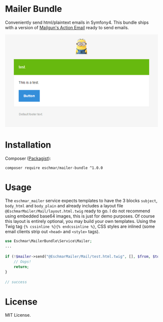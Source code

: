 # Mailer Bundle
Conveniently send html/plaintext emails in Symfony4. This bundle ships with a version of [Mailgun's Action Email](https://github.com/mailgun/transactional-email-templates) ready to send emails.

![test.html.twig](https://raw.githubusercontent.com/eschmar/mailer-bundle/master/test.html.twig.jpg)

# Installation
Composer (<a href="https://packagist.org/packages/eschmar/mailer-bundle" target="_blank">Packagist</a>):
```sh
composer require eschmar/mailer-bundle ^1.0.0
```

# Usage
The ``eschmar_mailer`` service expects templates to have the 3 blocks ``subject``, ``body_html`` and ``body_plain`` and already includes a layout file ``@EschmarMailer/Mail/layout.html.twig`` ready to go. I do not recommend using embedded base64 images, this is just for demo purposes. Of course this layout is entirely optional, you may build your own templates. Using the Twig tag ``{% cssinline %}{% endcssinline %}``, CSS styles are inlined (some email clients strip out ``<head>`` and ``<style>`` tags).

````php
use Eschmar\MailerBundle\Service\Mailer;
...

if (!$mailer->send("@EschmarMailer/Mail/test.html.twig", [], $from, $to[, $bcc])) {
    // Oops!
    return;
}

// success
````

# License
MIT License.
